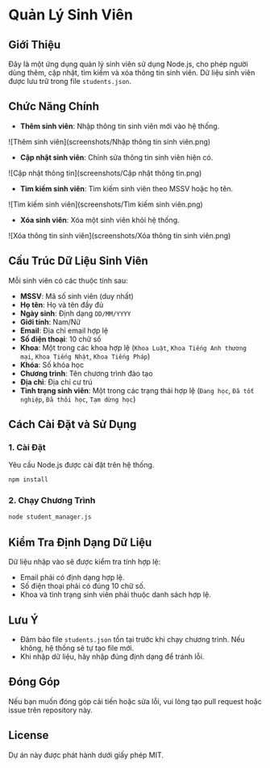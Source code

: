 # Quản Lý Sinh Viên

## Giới Thiệu
Đây là một ứng dụng quản lý sinh viên sử dụng Node.js, cho phép người dùng thêm, cập nhật, tìm kiếm và xóa thông tin sinh viên. Dữ liệu sinh viên được lưu trữ trong file `students.json`.

## Chức Năng Chính
- **Thêm sinh viên**: Nhập thông tin sinh viên mới vào hệ thống.
  
![Thêm sinh viên](screenshots/Nhập thông tin sinh viên.png)

- **Cập nhật sinh viên**: Chỉnh sửa thông tin sinh viên hiện có.

![Cập nhật thông tin](screenshots/Cập nhật thông tin.png)

- **Tìm kiếm sinh viên**: Tìm kiếm sinh viên theo MSSV hoặc họ tên.

![Tìm kiếm sinh viên](screenshots/Tìm kiếm sinh viên.png)

- **Xóa sinh viên**: Xóa một sinh viên khỏi hệ thống.

![Xóa thông tin sinh viên](screenshots/Xóa thông tin sinh viên.png)

## Cấu Trúc Dữ Liệu Sinh Viên
Mỗi sinh viên có các thuộc tính sau:
- **MSSV**: Mã số sinh viên (duy nhất)
- **Họ tên**: Họ và tên đầy đủ
- **Ngày sinh**: Định dạng `DD/MM/YYYY`
- **Giới tính**: Nam/Nữ
- **Email**: Địa chỉ email hợp lệ
- **Số điện thoại**: 10 chữ số
- **Khoa**: Một trong các khoa hợp lệ (`Khoa Luật`, `Khoa Tiếng Anh thương mại`, `Khoa Tiếng Nhật`, `Khoa Tiếng Pháp`)
- **Khóa**: Số khóa học
- **Chương trình**: Tên chương trình đào tạo
- **Địa chỉ**: Địa chỉ cư trú
- **Tình trạng sinh viên**: Một trong các trạng thái hợp lệ (`Đang học`, `Đã tốt nghiệp`, `Đã thôi học`, `Tạm dừng học`)

## Cách Cài Đặt và Sử Dụng
### 1. Cài Đặt
Yêu cầu Node.js được cài đặt trên hệ thống.

```sh
npm install
```

### 2. Chạy Chương Trình
```sh
node student_manager.js
```

## Kiểm Tra Định Dạng Dữ Liệu
Dữ liệu nhập vào sẽ được kiểm tra tính hợp lệ:
- Email phải có định dạng hợp lệ.
- Số điện thoại phải có đúng 10 chữ số.
- Khoa và tình trạng sinh viên phải thuộc danh sách hợp lệ.

## Lưu Ý
- Đảm bảo file `students.json` tồn tại trước khi chạy chương trình. Nếu không, hệ thống sẽ tự tạo file mới.
- Khi nhập dữ liệu, hãy nhập đúng định dạng để tránh lỗi.

## Đóng Góp
Nếu bạn muốn đóng góp cải tiến hoặc sửa lỗi, vui lòng tạo pull request hoặc issue trên repository này.

## License
Dự án này được phát hành dưới giấy phép MIT.

